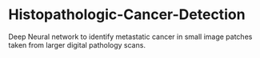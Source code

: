 # Histopathologic-Cancer-Detection
Deep Neural network to identify metastatic cancer in small image patches taken from larger digital pathology scans.
